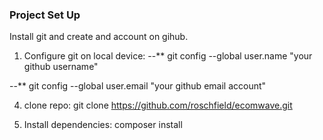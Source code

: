 ### Project Set Up
Install git and create and account on gihub.

1. Configure git on local device:
 --** git config --global user.name "your github username"
   
 --** git config --global user.email "your  github email account"

4. clone repo:
git clone https://github.com/roschfield/ecomwave.git

5. Install dependencies:
composer install
 
